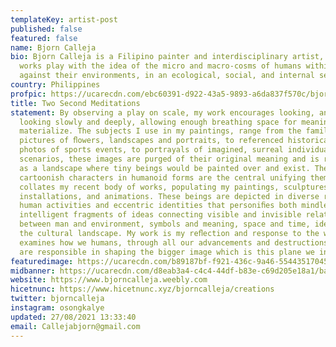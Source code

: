 ```yaml
---
templateKey: artist-post
published: false
featured: false
name: Bjorn Calleja
bio: Bjorn Calleja is a Filipino painter and interdisciplinary artist, whose
  works play with the idea of the micro and macro-cosms of humans within and
  against their environments, in an ecological, social, and internal sense.
country: Philippines
profpic: https://ucarecdn.com/ebc60391-d922-43a5-9893-a6da837f570c/bjorn_500c.gif
title: Two Second Meditations
statement: By observing a play on scale, my work encourages looking, and then
  looking slowly and deeply, allowing enough breathing space for meaning to
  materialize. The subjects I use in my paintings, range from the familiar
  pictures of ﬂowers, landscapes and portraits, to referenced historical images,
  photos of sports events, to portrayals of imagined, surreal individuals and
  scenarios, these images are purged of their original meaning and is reframed
  as a landscape where tiny beings would be painted over and exist. These minute
  cartoonish characters in humanoid forms are the central unifying theme that
  collates my recent body of works, populating my paintings, sculptures,
  installations, and animations. These beings are depicted in diverse range of
  human activities and eccentric identities that personiﬁes both mindless and
  intelligent fragments of ideas connecting visible and invisible relationships
  between man and environment, symbols and meaning, space and time, identity and
  the cultural landscape. My work is my reﬂection and response to the world, it
  examines how we humans, through all our advancements and destructions caused,
  are responsible in shaping the bigger image which is this plane we inhabit.
featuredimage: https://ucarecdn.com/b89187bf-f921-436c-9a46-554435170457/main_page_bjorn.jpg
midbanner: https://ucarecdn.com/d8eab3a4-c4c4-44df-b83e-c69d205e18a1/banner_bjorn1.jpg
website: https://www.bjorncalleja.weebly.com
hicetnunc: https://www.hicetnunc.xyz/bjorncalleja/creations
twitter: bjorncalleja
instagram: osongkalye
updated: 27/08/2021 13:33:40
email: Callejabjorn@gmail.com
---
```

